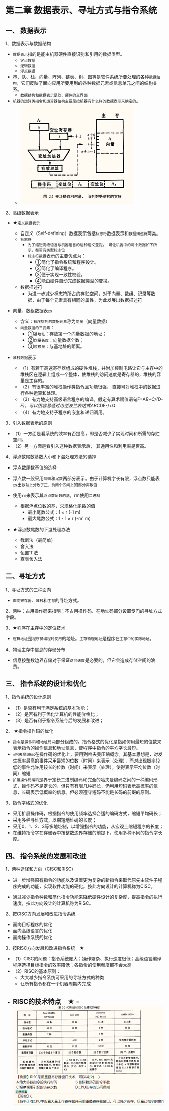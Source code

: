 # 第二章 数据表示、寻址方式与指令系统


##  一、 数据表示

1、数据表示与数据结构
  - `数据表示`指的是能由机器硬件直接识别和引用的数据类型。
    - `定点数据`
    - `逻辑数据`
    - `浮点数据`
  - 串、队、栈、向量、阵列、链表、树、图等是软件系统所要处理的各种`数据结构`，它们反映了面向应用所要用到的各种数据元素或信息单元之间的结构关系。
    - `数据结构和数据表示是软、硬件的交界面`
  - `机器的运算类指令和运算器结构主要是按机器有什么样的数据表示来确定的`。
    - <img src="/learn_1.png">

2、高级数据表示
  - ★`定义数据表示`
    - 自定义（Self-defining）数据表示包括`标志符`数据表示和`数据描述符`两类。
    - `标志符`
      - `为了缩短高级语言与机器语言的这种语义差距， 可让机器中的每个数据如下所示，都带有类型标志位`
      - `标志符数据`表示的主要优点为：
        - ①简化了指令系统和程序设计。
        - ②简化了编译程序。
        - ③便于实现一致性校验。
        - ④能由硬件自动完成数据类型的变换。 
    - 数据描述符
      - 为进一步减少标志符所占的存贮空间，对于向量、数组、记录等数据，由于每个元素具有相同的属性，为此发展出数据描述符 
  
  - 向量、数组数据表示
    - 含义：`有序排列的数据元素`称为`向量`（向量数据）
    - `向量数据的三要素`：
      - ①`基地址`：存放第一个向量数据的地址；
      - ②`向量长度`：向量数据个数；
      - ③`位移量`：与基地址的距离。
  
  - `堆栈数据`表示
    - （1）有若干高速寄存器组成的硬件堆栈，并附加控制电路让它与主存中的堆栈区在逻辑上组成一个整体，使堆栈的访问速度是寄存器的，堆栈的容量是主存的。
    - （2）有很丰富的堆栈操作类指令且功能很强， 直接可对堆栈中的数据进行各种运算和处理。
    - （3）有力地支持高级语言程序的编译。假定有算术赋值语句F=A*B+C/(D-E)，可以很容易通过用逆波兰表达式AB*CDE-/+
    - （4）有力地支持子程序的嵌套和递归调用。

3、引入数据表示的原则
  - （1）一方面是看系统的效率有否提高，即是否减少了实现时间和所需的存贮空间。
  - （2）另一方面是看引入这种数据表示后， 其通用性和利用率是否高。
  
4、浮点数尾数基数大小和下溢处理方法的选择
  - 浮点数尾数基值的选择
  - 浮点数一般采用`阶码`和`尾数`两部分表示。由于计算机字长有限，浮点数只能表示出`数轴上分散于正、负两个区间上`的`部分离散值`
  - 使用`rm`来表示其`浮点数尾数的基`，rm使用`二进制`

    - 根据浮点位数的基，求规格化尾数的值
      - 最小尾数公式：1 × r (-1 m)
      - 最大尾数公式：1 - 1 × r (-m' m)

  - ★浮点数尾数的下溢处理办法
    - 截断法（最简单）
    - 舍入法
    - 恒置'1'法
    - 查表舍入法

##  二、寻址方式
1、寻址方式的三种面向
  - `面向寄存器`、`堆栈`和`主存`的寻址方式。

2、两种：占用操作码来指明；不占用操作码、在地址码部分设置专门的寻址方式字段。

3、★程序在主存中的定位技术 
  - `逻辑地址`是`程序员编程时使用`的地址。`主存物理地址`是程序在`主存中的实际地址`。

4、物理主存中信息的存储分布
  - 信息按整数边界存储对于保证`访问速度`是必要的，但它会造成存储空间的浪费。

##  三、 指令系统的设计和优化
1、指令系统的设计原则
   - （1）是否有利于满足系统的基本功能；
   - （2）是否有利于优化计算机的性能价格比；
   - （3）是否有利于指令系统今后的发展和改进；

2、 ★指令操作码的优化
   - `指令`是`操作码`和`地址码`两部分组成的。指令格式的优化是指如何用最短的位数来表示指令的操作信息和地址信息，使程序中指令的平均字长最短。
   - `★哈夫曼编码`:在操作码的优化上，要用到哈夫曼压缩概念。其基本思想是，对发生概率最高的事件采用最短的位数（时间）来表示（处理），而对出现概率较低的事件允许用较长的位数（时间）来表示（处理），使得表示平均位数（时间）缩短
   - `扩展操作码编码`是界于定长二进制编码和完全的哈夫曼编码之间的一种编码形式，操作码不是定长的，但只有有限几种码长，仍利用短码表示高概率的信息，长码表示低概率的信息。但必须遵守短码不能是长码的前缀的原则。

3、指令字格式的优化
   - 采用扩展操作码，根据指令的使用频率选择合适的编码方式，缩短平均码长；
   - 采用多种寻址方式，以缩短地址码的长度；
   - 采用0、1、2、3等多地址制，以增强指令的功能，从宏观上缩短程序的长度；
   - 在维持指令字在存储器中按整数边界存储的前提下，使用多种不同的指令字长度。


##  四、 指令系统的发展和改进
1、两种途径和方向（CISC和RISC）
   - 进一步增强原有指令的功能以及设置更为复杂的新指令来取代原先由软件子程序完成的功能，实现软件功能的硬化。按此方向设计的计算机称为CISC。

   - 通过减少指令种数和简化指令功能来降低硬件设计的复杂度，提高指令的执行速度，按此方向设计的计算机称为RISC。

2、按CISC方向发展和改进指令系统
   - 面向目标程序的优化
   - 面向高级语言的优化
   - 面向操作系统的优化

3、按RISC方向发展和改进指令系统　★
   - （1）CISC的问题：指令系统庞大；操作繁杂、执行速度很低；高级语言编译程序选择目标指令的效率降低；各指令的使用频度都不会太高
   - （2）RISC的基本原则：
     - 大大减少指令系统可采用的寻址方式的种类
     - 让所有指令都在一个机器周期内完成
   - RISC的技术特点　★
    - <img src="/learn_2.png">
     - 